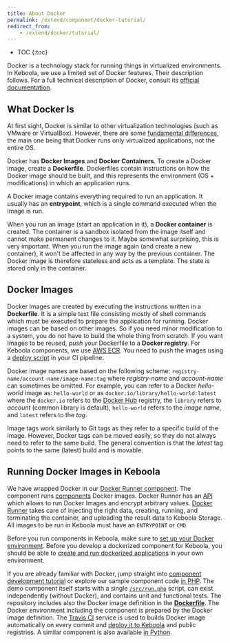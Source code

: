 ```yaml
---
title: About Docker
permalink: /extend/component/docker-tutorial/
redirect_from:
    - /extend/docker/tutorial/
---
```


* TOC
{:toc}

Docker is a technology stack for running things in virtualized environments. In Keboola, we use a limited set of Docker features.
Their description follows. For a full technical description of Docker, consult its
[official documentation](https://docs.docker.com/).

## What Docker Is
At first sight, Docker is similar to other virtualization technologies (such as VMware or VirtualBox).
However, there are some [fundamental differences](https://docs.docker.com/engine/understanding-docker/),
the main one being that Docker runs only virtualized applications, not the entire OS.

Docker has **Docker Images** and **Docker Containers**. To create a Docker image, create a **Dockerfile**.
Dockerfiles contain instructions on how the Docker image should be built, and this represents the environment
(OS + modifications) in which an application runs.

A Docker image contains everything required to run an application. It usually has an **entrypoint**, which is
a single command executed when the image is run.

When you run an image (start an application in it), a **Docker container** is created. The container is a sandbox
isolated from the image itself and cannot make permanent changes to it. Maybe somewhat surprising, this is very important.
When you run the image again (and create a new container), it won't be affected in any way by the previous
container. The Docker image is therefore stateless and acts as a template. The state is stored only in the container.

## Docker Images
Docker Images are created by executing the instructions written in a **Dockerfile**. It is a simple text
file consisting mostly of shell commands which must be executed to prepare the application for running.
Docker images can be based on other images. So if
you need minor modification to a system, you do not have to build the whole thing from scratch. If you want Images to be
reused, *push* your Dockerfile to a **Docker registry**. For Keboola components, we use
[AWS ECR](https://aws.amazon.com/ecr/). You need to push the images using a 
[deploy script](/extend/component/deployment/) in your CI pipeline.

Docker image names are based on the following scheme: `registry-name/account-name/image-name:tag` where _registry-name_
and _account-name_ can sometimes be omitted. For example, you can refer to a Docker _hello-world_ image as: `hello-world`
or as `docker.io/library/hello-world:latest`
where the `docker.io` refers to the [Docker Hub](https://hub.docker.com/) registry,
the `library` refers to _account_ (common library is default), `hello-world` refers to the _image name_,
and `latest` refers to the _tag_.

Image tags work similarly to Git tags as they refer to a specific build of the image. However, Docker tags can be moved
easily, so they do not always need to refer to the same build. The general convention is that the *latest*
tag points to the same (latest) build and is movable.

## Running Docker Images in Keboola
We have wrapped Docker in our [Docker Runner component](/extend/docker-runner/). The component
runs [components](/extend/component/) Docker images. Docker Runner
has an [API](/extend/docker-runner/#api)
which allows to run Docker Images and encrypt arbitrary values.
[Docker Runner](/extend/docker-runner/) takes
care of injecting the right data, creating, running, and terminating the container, and uploading
the result data to Keboola Storage. All images to be run in Keboola must have an `ENTRYPOINT` or `CMD`.

Before you run components in Keboola, make sure to
[set up your Docker environment](/extend/component/docker-tutorial/setup/).
Before you develop a dockerized component for Keboola, you should be able to
[create and run dockerized applications](/extend/component/docker-tutorial/howto/) in your own environment.

If you are already familiar with Docker, jump straight into [component development tutorial](/extend/component/tutorial/)
or explore our sample component code [in PHP](https://github.com/keboola/docker-demo-app).
The demo component itself starts with a single
[`/src/run.php`](https://github.com/keboola/docker-demo-app/blob/master/run.php) script,
can exist independently (without Docker), and contains unit and functional tests.
The repository includes also the Docker image definition in the
[**Dockerfile**](https://github.com/keboola/docker-demo-app/blob/master/Dockerfile). The Docker environment including the component
is prepared by the Docker image definition. The [Travis CI](https://docs.travis-ci.com/) service is used to builds Docker image automatically on every commit and
[deploy it to Keboola](/extend/component/deployment/) and public registries.
A similar component is also available [in Python](https://github.com/keboola/python-custom-application-text-splitter).
